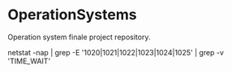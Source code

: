 # OperationSystems
 Operation system finale project repository.

netstat -nap | grep -E '1020|1021|1022|1023|1024|1025' | grep -v 'TIME_WAIT'
